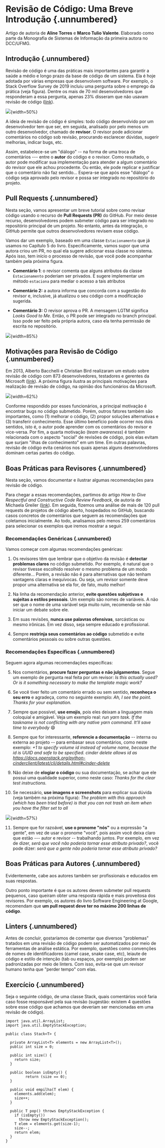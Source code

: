 
# Revisão de Código: Uma Breve Introdução {.unnumbered}

Artigo de autoria de **Aline Torres** e **Marco Tulio Valente**. Elaborado como parte da Monografia de Sistemas de Informação da primeira autora no DCC/UFMG.


## Introdução {.unnumbered}

Revisão de código é uma das práticas mais importantes para garantir a saúde a médio e longo prazo da base de código de um sistema. Ela é hoje adotada por várias empresas que desenvolvem software. Por exemplo, o Stack Overflow Survey de 2019 incluiu uma pergunta sobre o emprego da prática (veja figura). Dentre os mais de 70 mil desenvolvedores que responderam a essa pergunta, apenas 23% disseram que não usavam revisão de código ([link](https://insights.stackoverflow.com/survey/2019#development-practices)).

![](./figs/stackoverflow-survey-2019.jpg){width=50%}

A ideia de revisão de código é simples: todo código desenvolvido por um desenvolvedor tem que ser, em seguida, analisado por pelo menos um outro desenvolvedor, chamado de **revisor**. O revisor pode adicionar comentários no código sob revisão, procurando esclarecer dúvidas, sugerir melhorias, indicar bugs, etc. 

Assim, estabelece-se um "diálogo" -- na forma de uma troca de comentários --- entre o **autor** do código e o revisor. Como resultado, o autor pode modificar sua implementação para atender a algum comentário do revisor que ele achou procedente. Ou então, ele pode replicar e justificar que o comentário não faz sentido... Espera-se que após esse "diálogo" o código seja aprovado pelo revisor e possa ser integrado no repositório do projeto.


## Pull Requests {.unnumbered}

Nesta seção, vamos apresentar um breve tutorial sobre como revisar código usando o recurso de **Pull Requests (PR)** do GitHub. Por meio desse recurso, desenvolvedores podem submeter código para ser integrado no repositório principal de um projeto. No entanto, antes da integração, o GitHub permite que outros desenvolvedores revisem esse código.

Vamos dar um exemplo, baseado em uma classe `Estacionamento` que já usamos no Capítulo 5 do livro. Especificamente, vamos supor que uma autora criou um PR, no qual ela sugere adicionar essa classe no sistema. Após isso, tem início o processo de revisão, que você pode acompanhar também pela próxima figura.

* **Comentário 1**: o revisor comenta que alguns atributos da classe `Estacionamento` poderiam ser privados. E sugere implementar um método `estaciona` para mediar o acesso a tais atributos

* **Comentário 2:** a autora informa que concorda com a sugestão do revisor e, inclusive, já atualizou o seu código com a modificação sugerida.

* **Comentário 3:** O revisor aprova o PR. A mensagem LGTM significa *Looks Good to Me*. Então, o PR pode ser integrado no branch principal. Isso pode ser feito pela própria autora, caso ela tenha permissão de escrita no repositório.

![](./figs/pull-request-screenshot.jpg){width=85%}


## Motivações para Revisão de Código {.unnumbered}

Em 2013, Alberto Bacchelli e Christian Bird realizaram um estudo sobre revisão de código com 873 desenvolvedores, testadores e gerentes da Microsoft ([link](https://doi.org/10.1109/ICSE.2013.6606617)). A próxima figura ilustra as principais motivações para realização de revisão de código, na opinião dos funcionários da Microsoft. 

![](./figs/code-review-paper-microsoft.jpg){width=62%}


Conforme respondido por esses funcionários, a principal motivação é encontrar bugs no código submetido. Porém, outros fatores também são importantes, como (1) melhorar o código, (2) propor soluções alternativas e (3) transferir conhecimento. Esse último benefício pode ocorrer nos dois sentidos, isto é, o autor pode aprender com os comentários do revisor e vice-versa. Por fim, a quarta motivação (*team awareness*) é também relacionada com o aspecto "social" de revisões de código, pois elas evitam que surjam "ilhas de conhecimento" em um time. Em outras palavras, revisão de código evita cenários nos quais apenas alguns desenvolvedores dominam certas partes do código.


## Boas Práticas para Revisores {.unnumbered}
 
Nesta seção, vamos documentar e ilustrar algumas recomendações para revisão de código. 

Para chegar a essas recomendações, partimos do artigo *How to Give Respectful and Constructive Code Review Feedback*, de autoria de Michaela Greiler ([link](https://www.michaelagreiler.com/respectful-constructive-code-review-feedback)). Em seguida, fizemos uma análise de mais de 120 pull requests de projetos de código aberto, hospedados no GitHub, buscando casos concretos de comentários que seguem as recomendações que coletamos inicialmente.  Ao todo, analisamos pelo menos 259 comentários para selecionar os exemplos que iremos mostrar a seguir.

### Recomendações Genéricas {.unnumbered}

Vamos começar com algumas recomendações genéricas:

1.  Os revisores têm que lembrar que o objetivo da revisão é **detectar problemas claros** no código submetido. Por exemplo, é natural que o revisor tivesse escolhido resolver o mesmo problema de um modo diferente... Porém, a revisão não é para alternativas que não tenham vantagens claras e inequívocas. Ou seja, um revisor somente deve propor uma alternativa se ela for, de fato, muito melhor!

2. Na linha da recomendação anterior, **evite questões subjetivas e sujeitas a estilos pessoais**. Um exemplo são nomes de variáveis. A não ser que o nome de uma variável seja muito ruim, recomenda-se não iniciar um debate sobre ele.

3. Em suas revisões, **nunca use palavras ofensivas**, sarcásticas ou mesmo irônicas. Em vez disso, seja sempre educado e profissional.

4. Sempre **restrinja seus comentários ao código** submetido e evite comentários pessoais ou sobre outras questões.

### Recomendações Específicas {.unnumbered}

Seguem agora algumas recomendações específicas:

5. Nos comentários, **procure fazer perguntas e não julgamentos**. Segue um exemplo de pergunta real feita por um revisor: *Is this actually used? Or is it something necessary to make the template magic work?*

6. Se você tiver feito um comentário errado ou sem sentido, **reconheça o seu erro** e agradeça, como no seguinte exemplo: *Ah, I see the point. Thanks for your explanation.*

7. Sempre que possível, **use emojis**, pois eles deixam a linguagem mais coloquial e amigável. Veja um exemplo real: *run yarn task. If the taskname is not conflicting with any native yarn command. It'll save time to everybody* 😄

8. Sempre que for interessante, **referencie a documentação** -- interna ou externa ao projeto -- para embasar seus comentários, como neste exemplo: *+1 to specify volume id instead of volume name, because the id is UUID and safe to be specified.  cinder delete allows id as https://docs.openstack.org/python-cinderclient/latest/cli/details.html#cinder-delete*

9. Não deixe de **elogiar o código** ou sua documentação, se achar que ele possui uma qualidade superior, como neste caso: *Thanks for the clear test instructions.*

10. Se necessário, **use imagens e screenshots** para explicar sua dúvida (veja também na próxima figura): *The problem with this approach (which has been tried before) is that you can not trash an item when you have the filter set to all*

![](./figs/code-review-screenshot.jpg){width=57%}


11. Sempre que for razoável, **use o pronome "nós"**  ou a expressão "a gente", em vez de usar o pronome "você", pois assim você deixa claro que estão --- autor e revisor -- trabalhando juntos. Por exemplo, em vez de dizer, *será que você não poderia tornar esse atributo privado?*, você pode dizer: *será que a gente não poderia tornar esse atributo privado?*


## Boas Práticas para Autores {.unnumbered}

Evidentemente, cabe aos autores também ser profissionais e educados em suas respostas. 

Outro ponto importante é que os autores devem submeter pull requests pequenos, caso queiram obter uma resposta rápida e mais proveitosa dos revisores.
Por exemplo, os autores do livro Software Engineering at Google, recomendam que **um pull request deve ter no máximo 200 linhas de código**. 


## Linters {.unnumbered}

Antes de concluir, gostaríamos de comentar que diversos "problemas" tratados em uma revisão de código podem ser automatizados por meio de ferramentas de análise estática. Por exemplo, questões como convenções de nomes de identificadores (camel case, snake case, etc), leiaute de código e estilo de intenção (tab ou espaços, por exemplo) podem ser padronizadas por meio de linters. Com isso, evita-se que um revisor humano tenha que "perder tempo" com elas.


## Exercício {.unnumbered}

Seja o seguinte código, de uma classe Stack, quais comentários você faria caso fosse responsável pela sua revisão (sugestão: existem 4 questões sobre esse código que achamos que deveriam ser mencionadas em uma revisão de código).

```
import java.util.ArrayList;
import java.util.EmptyStackException;

public class Stack<T> {

  private ArrayList<T> elements = new ArrayList<T>();
  public int size = 0;

  public int size() {
    return size;
  }

  public boolean isEmpty() {
         return (size == 0);
  }

  public void empilha(T elem) {
    elements.add(elem);
    size++;
  }

  public T pop() throws EmptyStackException {
    if (isEmpty())
      throw new EmptyStackException();
    T elem = elements.get(size-1);
    size--;
    return elem;
  }
}
```
